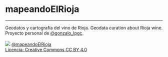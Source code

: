 # mapeandoElRioja
---

Geodatos y cartografía del vino de Rioja. Geodata curation about Rioja wine.
<br />
Proyecto personal de [@gonzalo_lpgc](https://twitter.com/gonzalo_lpgc).
<br /><br />
![](https://raw.githubusercontent.com/mapeandoelrioja/simbologia/main/_/twitter_18.png"@mapeandoElRioja") [@mapeandoElRioja](https://twitter.com/mapeandoElRioja)  
[Licencia: Creative Commons CC BY 4.0](https://github.com/mapeandoelrioja/mapeandoelrioja.github.io/blob/main/LICENCIA.ES.md)
